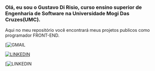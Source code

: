 ### Olá, eu sou o Gustavo Di Risio, curso ensino superior de Engenharia de Software na Universídade Mogi Das Cruzes(UMC).

Aqui no meu repositório você encontrará meus projetos publicos como programador FRONT-END. 

[![GMAIL](https://img.shields.io/badge/Gmail-D14836?style=for-the-badge&logo=gmail&logoColor=white)

[![LINKEDIN](https://img.shields.io/badge/LinkedIn-0077B5?style=for-the-badge&logo=linkedin&logoColor=white)](https://www.linkedin.com/in/gustavorisio)

[![LINKEDIN](<a href="https://www.linkedin.com/in/gustavorisio/" target="_blank" rel="external">)<img src="https://img.shields.io/badge/LinkedIn-0077B5?style=for-the-badge&logo=linkedin&logoColor=white" alt=""></a>


